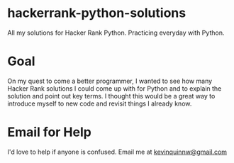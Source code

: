 # hackerrank-python-solutions
All my solutions for Hacker Rank Python. Practicing everyday with Python. 

# Goal 
On my quest to come a better programmer, I wanted to see how many Hacker Rank solutions I could come up with for Python and to explain the solution and point out key terms. I thought this would be a great way to introduce myself to new code and revisit things I already know. 

# Email for Help
I'd love to help if anyone is confused. Email me at kevinquinnw@gmail.com
